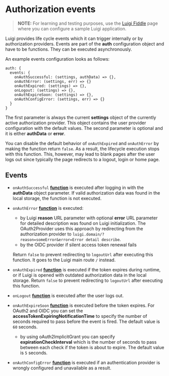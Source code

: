 <!-- meta
{
  "label": "Authorization events",
  "category": "Luigi Core",
  "categoryPosition": 2,
  "position": 6
}
meta -->

# Authorization events

>**NOTE:** For learning and testing purposes, use the [Luigi Fiddle](https://fiddle.luigi-project.io) page where you can configure a sample Luigi application.

Luigi provides life cycle events which it can trigger internally or by authorization providers.
Events are part of the **auth** configuration object and have to be functions. They can be executed asynchronously.

An example events configuration looks as follows:

```
auth: {
  events: {
    onAuthSuccessful: (settings, authData) => {},
    onAuthError: (settings, err) => {}
    onAuthExpired: (settings) => {},
    onLogout: (settings) => {},
    onAuthExpireSoon: (settings) => {},
    onAuthConfigError: (settings, err) => {}
  }
}
```

The first parameter is always the current **settings** object of the currently active authorization provider.  This object contains the user provider configuration with the default values.
The second parameter is optional and it is either **authData** or **error**.

You can disable the default behavior of `onAuthExpired` and `onAuthError` by making the function return `false`. As a result, the lifecycle execution stops with this function. This, however, may lead to blank pages after the user logs out since typically the page redirects to a logout, login or home page.

## Events

-   `onAuthSuccessful` **[function](https://developer.mozilla.org/docs/Web/JavaScript/Reference/Statements/function)** is executed after logging in with the **authData** object parameter. If valid authorization data was found in the local storage, the function is not executed.
-   `onAuthError` **[function](https://developer.mozilla.org/docs/Web/JavaScript/Reference/Statements/function)** is executed:
    - by Luigi **reason** URL parameter with optional **error** URL parameter for detailed description was found on Luigi initialization. The OAuth2Provider uses this approach by redirecting from the authorization provider to `luigi.domain/?reason=someError&error=Error detail describe`.
    - by the OIDC provider if silent access token renewal fails    

    Return `false` to prevent redirecting to `logoutUrl` after executing this function. It goes to the Luigi main route `/` instead.
-   `onAuthExpired` **[function](https://developer.mozilla.org/docs/Web/JavaScript/Reference/Statements/function)** is executed if the token expires during runtime, or if Luigi is opened with outdated authorization data in the local storage. Return `false` to prevent redirecting to `logoutUrl` after executing this function.
-   `onLogout` **[function](https://developer.mozilla.org/docs/Web/JavaScript/Reference/Statements/function)** is executed after the user logs out.
- `onAuthExpireSoon` **[function](https://developer.mozilla.org/docs/Web/JavaScript/Reference/Statements/function)** is executed before the token expires. For OAuth2 and OIDC you can set the **accessTokenExpiringNotificationTime** to specify the number of seconds required to pass before the event is fired. The default value is `60` seconds.
    - by using oAuth2ImplicitGrant you can specify **expirationCheckInterval** which is the number of seconds to pass between each check if the token is about to expire. The default value is `5` seconds.
- `onAuthConfigError` **[function](https://developer.mozilla.org/docs/Web/JavaScript/Reference/Statements/function)** is executed if an authentication provider is wrongly configured and unavailable as a result.